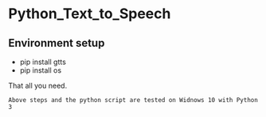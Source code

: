 # Python_Text_to_Speech
## Environment setup
* pip install gtts
* pip install os

That all you need.

```
Above steps and the python script are tested on Widnows 10 with Python 3
```
